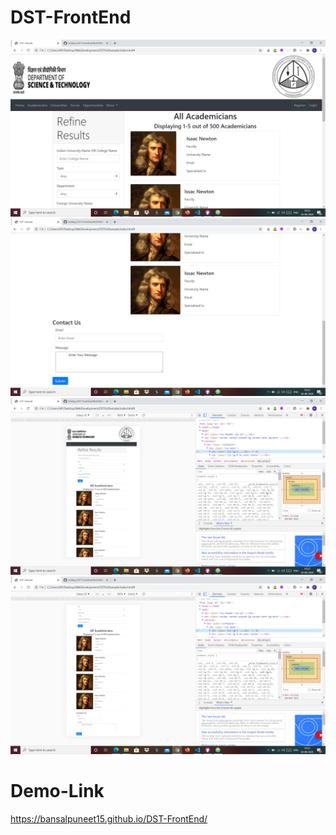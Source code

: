 # DST-FrontEnd

![](images/desktop1.png)
![](images/desktop2.png)
![](images/mobile1.png)
![](images/mobile2.png)

# Demo-Link
https://bansalpuneet15.github.io/DST-FrontEnd/
